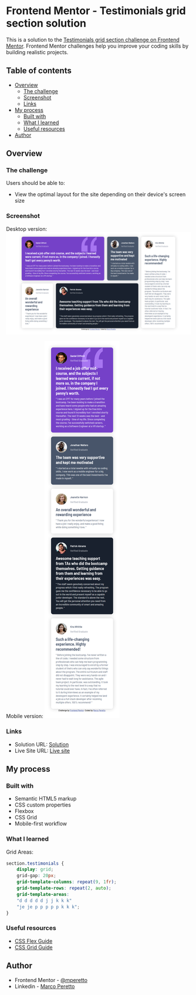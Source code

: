 # Frontend Mentor - Testimonials grid section solution

This is a solution to the [Testimonials grid section challenge on Frontend Mentor](https://www.frontendmentor.io/challenges/testimonials-grid-section-Nnw6J7Un7). Frontend Mentor challenges help you improve your coding skills by building realistic projects. 

## Table of contents

- [Overview](#overview)
  - [The challenge](#the-challenge)
  - [Screenshot](#screenshot)
  - [Links](#links)
- [My process](#my-process)
  - [Built with](#built-with)
  - [What I learned](#what-i-learned)
  - [Useful resources](#useful-resources)
- [Author](#author)

## Overview

### The challenge

Users should be able to:

- View the optimal layout for the site depending on their device's screen size

### Screenshot
Desktop version:
![Desktop version](./design/screenshot-desktop.png)

Mobile version:
![Mobile version](./design/screenshot-mobile.png)

### Links

- Solution URL: [Solution](https://www.frontendmentor.io/solutions/testimonials-section-using-sass-and-css-grid-and-flex-Tk9_n7uwN)
- Live Site URL: [Live site](https://testimonial-grid-section-challenge.netlify.app/)

## My process

### Built with

- Semantic HTML5 markup
- CSS custom properties
- Flexbox
- CSS Grid
- Mobile-first workflow

### What I learned

Grid Areas:
```css
section.testimonials {
    display: grid;
    grid-gap: 20px;
    grid-template-columns: repeat(9, 1fr);
    grid-template-rows: repeat(2, auto);
    grid-template-areas: 
    "d d d d d j j k k k"
    "je je p p p p p k k k";
}
```

### Useful resources

- [CSS Flex Guide](https://css-tricks.com/snippets/css/a-guide-to-flexbox/)
- [CSS Grid Guide](https://css-tricks.com/snippets/css/complete-guide-grid/)

## Author

- Frontend Mentor - [@mperetto](https://www.frontendmentor.io/profile/mperetto)
- Linkedin - [Marco Peretto](https://www.linkedin.com/in/marco-peretto/)
